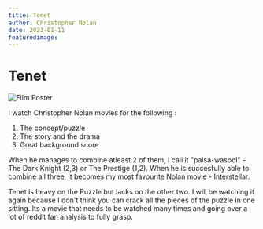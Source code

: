 ```yaml
---
title: Tenet
author: Christopher Nolan
date: 2023-01-11
featuredimage:
---
```


# Tenet

![Film Poster](tenet.jpeg)

I watch Christopher Nolan movies for the following :

1. The concept/puzzle
2. The story and the drama
3. Great background score

When he manages to combine atleast 2 of them, I call it "paisa-wasool" - The Dark Knight (2,3) or The Prestige (1,2). When he is succesfully able to combine all three, it becomes my most favourite Nolan movie - Interstellar.

Tenet is heavy on the Puzzle but lacks on the other two. I will be watching it again because I don't think you can crack all the pieces of the puzzle in one sitting. Its a movie that needs to be watched many times and going over a lot of reddit fan analysis to fully grasp.
